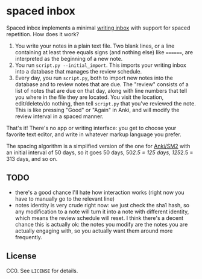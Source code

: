 # spaced inbox

Spaced inbox implements a minimal [writing inbox](https://notes.andymatuschak.org/z5aJUJcSbxuQxzHr2YvaY4cX5TuvLQT7r27Dz) with support for spaced repetition. How does it work?

1. You write your notes in a plain text file. Two blank lines, or a line containing at least three equals signs (and nothing else) like `======`, are interpreted as the beginning of a new note.
2. You run `script.py --initial_import`. This imports your writing inbox into a database that manages the review schedule.
3. Every day, you run `script.py`, both to import new notes into the database and to review notes that are due. The "review" consists of a list of notes that are due on that day, along with line numbers that tell you where in the file they are located. You visit the location, edit/delete/do nothing, then tell `script.py` that you've reviewed the note. This is like pressing "Good" or "Again" in Anki, and will modify the review interval in a spaced manner.

That's it! There's no app or writing interface: you get to choose your favorite text editor, and write in whatever markup language you prefer.

The spacing algorithm is a simplified version of the one for [Anki/SM2](https://gist.github.com/riceissa/1ead1b9881ffbb48793565ce69d7dbdd) with an initial interval of 50 days, so it goes 50 days, 50*2.5 = 125 days, 125*2.5 = 313 days, and so on.

## TODO

- there's a good chance I'll hate how interaction works (right now you have to manually go to the relevant line)
- notes identity is very crude right now: we just check the sha1 hash, so any modification to a note will turn it into a note with different identity, which means the review schedule will reset. I think there's a decent chance this is actually ok: the notes you modify are the notes you are actually engaging with, so you actually want them around more frequently.

## License

CC0. See `LICENSE` for details.
